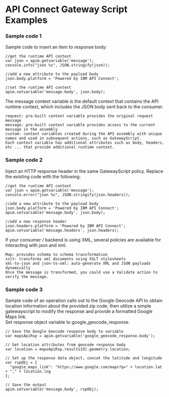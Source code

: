 # API Connect Gateway Script Examples
  
### Sample code 1
Sample code to insert an item to response body:  
```
//get the runtime API context
var json = apim.getvariable('message');
console.info("json %s", JSON.stringify(json));

//add a new attribute to the payload body
json.body.platform = 'Powered by IBM API Connect';

//set the runtime API context
apim.setvariable('message.body', json.body);

```
  
The message context variable is the default context that contains the API runtime context, which includes the JSON body sent back to the consumer.  
```
request: pre-built context variable provides the original request message  
message: pre-built context variable provides access to the current message in the assembly  
custom: context variables created during the API assembly with unique names and used in subsequent actions, such as GatewayScript.  
Each context variable has additional attributes such as body, headers, etc ... that provide additional runtime context.  
```    
### Sample code 2
Inject an HTTP response header in the same GatewayScript policy. Replace the existing code with the following:  
```  
//get the runtime API context
var json = apim.getvariable('message');
console.error("json %s", JSON.stringify(json.headers));

//add a new attribute to the payload body 
json.body.platform = 'Powered by IBM API Connect';
apim.setvariable('message.body', json.body);

//add a new response header
json.headers.platform = 'Powered by IBM API Connect';
apim.setvariable('message.headers', json.headers);
```

If your consumer / backend is using XML, several policies are available for interacting with json and xml.
```
Map: provides schema to schema transformation
xslt: transforms xml documents using XSLT stylesheets
xml-to-json and json-to-xml: auto-generate XML and JSON payloads dynamically
Once the message is transformed, you could use a Validate action to verify the message.
```
### Sample code 3
Sample code of an operation calls out to the Google Geocode API to obtain location information about the provided zip code, then utilize a simple gatewayscript to modify the response and provide a formatted Google Maps link.  
Set response object variable to google_geocode_response.  
```
// Save the Google Geocode response body to variable
var mapsApiRsp = apim.getvariable('google_geocode_response.body');

// Get location attributes from geocode response body 
var location = mapsApiRsp.results[0].geometry.location;

// Set up the response data object, concat the latitude and longitude  
var rspObj = {
  "google_maps_link": "https://www.google.com/maps?q=" + location.lat + "," + location.lng  
};

// Save the output  	
apim.setvariable('message.body', rspObj);
```
